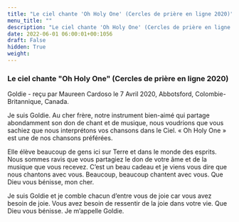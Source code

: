 ```yaml
---
title: "Le ciel chante 'Oh Holy One' (Cercles de prière en ligne 2020)"
menu_title: ""
description: "Le ciel chante 'Oh Holy One' (Cercles de prière en ligne 2020)"
date: 2022-06-01 06:00:01+00:1056
draft: False
hidden: True
weight:
---
```

### Le ciel chante "Oh Holy One" (Cercles de prière en ligne 2020)

Goldie - reçu par Maureen Cardoso le 7 Avril 2020, Abbotsford, Colombie-Britannique, Canada.

Je suis Goldie. Au cher frère, notre instrument bien-aimé qui partage abondamment son don de chant et de musique, nous voudrions que vous sachiez que nous interprétons vos chansons dans le Ciel. « Oh Holy One » est une de nos chansons préférées.

Elle élève beaucoup de gens ici sur Terre et dans le monde des esprits. Nous sommes ravis que vous partagiez le don de votre âme et de la musique que vous recevez. C’est un beau cadeau et je viens vous dire que nous chantons avec vous. Beaucoup, beaucoup chantent avec vous. Que Dieu vous bénisse, mon cher.

Je suis Goldie et je comble chacun d’entre vous de joie car vous avez besoin de joie. Vous avez besoin de ressentir de la joie dans votre vie. Que Dieu vous bénisse. Je m’appelle Goldie.
